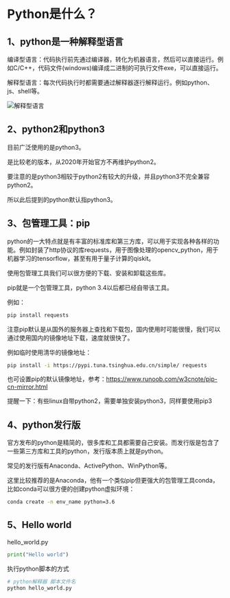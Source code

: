 <TOC />

# Python是什么？

## 1、python是一种解释型语言

编译型语言：代码执行前先通过编译器，转化为机器语言，然后可以直接运行。例如C/C++，代码文件(windows)编译成二进制的可执行文件exe，可以直接运行。

解释型语言：每次代码执行时都需要通过解释器逐行解释运行。例如python、js、shell等。

![解释型语言](https://buxianshan.oss-cn-beijing.aliyuncs.com/Typora_images/解释型语言.png)

## 2、python2和python3

目前广泛使用的是python3。

是比较老的版本，从2020年开始官方不再维护python2。

要注意的是python3相较于python2有较大的升级，并且python3不完全兼容python2。

所以此后提到的python默认指python3。

## 3、包管理工具：pip

python的一大特点就是有丰富的标准库和第三方库，可以用于实现各种各样的功能。例如封装了http协议的库requests，用于图像处理的opencv_python，用于机器学习的tensorflow，甚至有用于量子计算的qiskit。

使用包管理工具我们可以很方便的下载、安装和卸载这些库。

pip就是一个包管理工具，python 3.4以后都已经自带该工具。

例如：

```bash
pip install requests
```


注意pip默认是从国外的服务器上查找和下载包，国内使用时可能很慢，我们可以通过使用国内的镜像地址下载，速度就很快了。

例如临时使用清华的镜像地址：

```bash
pip install -i https://pypi.tuna.tsinghua.edu.cn/simple/ requests
```

也可设置pip的默认镜像地址，参考：https://www.runoob.com/w3cnote/pip-cn-mirror.html

提醒一下：有些linux自带python2，需要单独安装python3，同样要使用pip3

## 4、python发行版

官方发布的python是精简的，很多库和工具都需要自己安装。而发行版是包含了一些第三方库和工具的python，发行版本质上就是python。

常见的发行版有Anaconda、ActivePython、WinPython等。

这里比较推荐的是Anaconda，他有一个类似pip但更强大的包管理工具conda，比如conda可以很方便的创建python虚拟环境：

```bash
conda create -n env_name python=3.6
```

## 5、Hello world

hello_world.py

``` python
print("Hello world")
```

执行python脚本的方式

``` sh
# python解释器 脚本文件名
python hello_world.py
```

